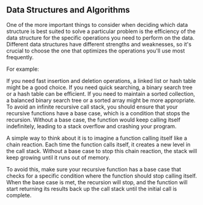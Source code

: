 ##  Data Structures and Algorithms

One of the more important things to consider when deciding which data structure is best suited to solve a particular problem is the efficiency of the data structure for the specific operations you need to perform on the data. Different data structures have different strengths and weaknesses, so it's crucial to choose the one that optimizes the operations you'll use most frequently.

For example:

If you need fast insertion and deletion operations, a linked list or hash table might be a good choice.
If you need quick searching, a binary search tree or a hash table can be efficient.
If you need to maintain a sorted collection, a balanced binary search tree or a sorted array might be more appropriate.
To avoid an infinite recursive call stack, you should ensure that your recursive functions have a base case, which is a condition that stops the recursion. Without a base case, the function would keep calling itself indefinitely, leading to a stack overflow and crashing your program.

A simple way to think about it is to imagine a function calling itself like a chain reaction. Each time the function calls itself, it creates a new level in the call stack. Without a base case to stop this chain reaction, the stack will keep growing until it runs out of memory.

To avoid this, make sure your recursive function has a base case that checks for a specific condition where the function should stop calling itself. When the base case is met, the recursion will stop, and the function will start returning its results back up the call stack until the initial call is complete.
